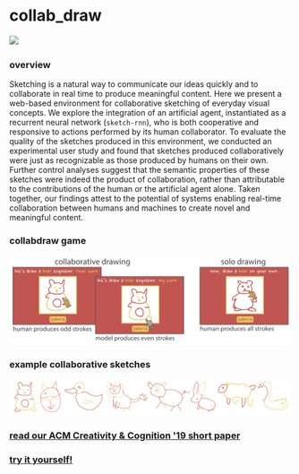# collab_draw

![](demos/gifs/collab_whale_fast.gif)

### overview
Sketching is a natural way to communicate our ideas quickly and to collaborate in real time to produce meaningful content. Here we present a web-based environment for collaborative sketching of everyday visual concepts. We explore the integration of an artificial agent, instantiated as a recurrent neural network (`sketch-rnn`), who is both cooperative and responsive to actions performed by its human collaborator. To evaluate the quality of the sketches produced in this environment, we conducted an experimental user study and found that sketches produced collaboratively were just as recognizable as those produced by humans on their own.  Further control analyses suggest that the semantic properties of these sketches were indeed the product of collaboration, rather than attributable to the contributions of the human or the artificial agent alone. Taken together, our findings attest to the potential of systems enabling real-time collaboration between humans and machines to create novel and meaningful content. 

### collabdraw game 
![](assets/collabdraw_task_display.png)

### example collaborative sketches
![](assets/collabdraw_banner.png)

### [read our ACM Creativity & Cognition '19 short paper](papers/ACMCC_collabdraw_revised.pdf)
### [try it yourself!](https://cogtoolslab.org:8888/collab96/collab.html)


